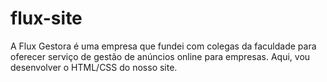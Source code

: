 # flux-site
A Flux Gestora é uma empresa que fundei com colegas da faculdade para oferecer serviço de gestão de anúncios online para empresas. Aqui, vou desenvolver o HTML/CSS do nosso site.
